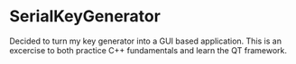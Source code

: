 # SerialKeyGenerator
Decided to turn my key generator into a GUI based application. This is an excercise to both practice C++ fundamentals and learn the QT framework.
